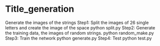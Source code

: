 # Title_generation
Generate the images of the strings 
Step1: Split the images of 26 single letters and create the image of the space
python split.py
Step2: Generate the training data, the images of random strings.
python random_make.py
Step3: Train the network
python generate.py
Step4: Test
python test.py

